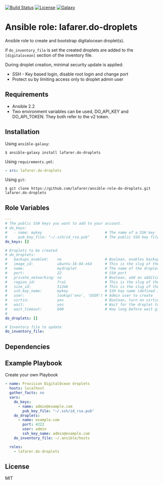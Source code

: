 [![Build
Status](https://img.shields.io/travis/lafarer/ansible-role-do-droplets.svg)](https://travis-ci.org/lafarer/ansible-role-do-droplets)
[![License](https://img.shields.io/github/license/lafarer/ansible-role-do-droplets.svg)](https://github.com/lafarer/ansible-role-do-droplets/blob/master/LICENSE)
[![Galaxy](http://img.shields.io/badge/galaxy-lafarer.digitalocean--droplet-blue.svg)](https://galaxy.ansible.com/lafarer/do-droplets/)

# Ansible role: lafarer.do-droplets

Ansible role to create and bootstrap digitalocean droplet(s).

if `do_inventory_file` is set the created droplets are added to the `[digitalocean]` section of the inventory file.

During droplet creation, minimal security update is applied:
* SSH - Key based login, disable root login and change port
* Protect su by limiting access only to droplet admin user

## Requirements

* Ansible 2.2
* Two environment variables can be used, DO_API_KEY and DO_API_TOKEN. They both refer to the v2 token.

## Installation


Using `ansible-galaxy`:

```shell
$ ansible-galaxy install lafarer.do-droplets
```

Using `requirements.yml`:

```yaml
- src: lafarer.do-droplets
```

Using `git`:

```shell
$ git clone https://github.com/lafarer/ansible-role-do-droplets.git lafarer.do-droplets
```
## Role Variables

```yaml
---
# The public SSH keys you want to add to your account.
# do_keys:
#   - name: mykey                             # The name of a SSH key
#     pub_key_file: "~/.ssh/id_rsa.pub"       # The public SSH key file
do_keys: []

# Droplets to be created
# do_droplets:
#   backups_enabled:    no                    # Boolean, enables backups for your droplet.
#   image_id:           ubuntu-16-04-x64      # This is the slug of the image you would like the droplet created with.
#   name:               mydroplet             # The name of the droplet. Must be unique.
#   port:               22                    # SSH port
#   private_networking: no                    # Boolean, add an additional, private network interface to droplet for inter-droplet communication.
#   region_id:          fra1                  # This is the slug of the region you would like your server to be created in.
#   size_id:            512mb                 # This is the slug of the size you would like the droplet created with.
#   ssh_key_name:       mykey                 # SSH key name (defined in do_keys)
#   user:               lookup('env', 'USER') # Admin user to create
#   virtio:             yes                   # Boolean, turn on virtio driver in droplet for improved network and storage I/O.
#   wait:               yes                   # Wait for the droplet to be in state 'running' before returning.
#   wait_timeout:       600                   # How long before wait gives up, in seconds.
#
do_droplets: []

# Inventory file to update
do_inventory_file:
```

## Dependencies

## Example Playbook

Create your own Playbook

```yaml
- name: Provision DigitalOcean droplets
  hosts: localhost
  gather_facts: no
  vars:
    do_keys:
      - name: admin@example.com
        pub_key_file: "~/.ssh/id_rsa.pub"
    do_droplets:
      - name: example.com
        port: 4222
        user: admin
        ssh_key_name: admin@example.com
    do_inventory_file: ~/.ansible/hosts

  roles:
    - lafarer.do-droplets
```

## License

MIT
